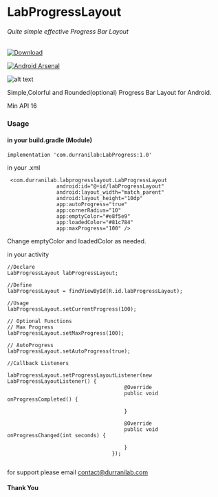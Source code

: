 # LabProgressLayout
###### Quite simple effective Progress Bar Layout

[ ![Download](https://api.bintray.com/packages/durranilab/maven/com.durranilab.labprogresslayout/images/download.svg) ](https://bintray.com/durranilab/maven/com.durranilab.labprogresslayout/_latestVersion)

[![Android Arsenal](https://img.shields.io/badge/Android%20Arsenal-Lab%20Progress%20Layout-brightgreen.svg?style=flat-square)](https://android-arsenal.com/details/1/7432)

![alt text](https://raw.githubusercontent.com/durranilab/LabProgressLayout/master/lab_layout.jpg)

Simple,Colorful and Rounded(optional) Progress Bar Layout for Android.

Min API 16

### Usage

#### in your build.gradle (Module)
```
implementation 'com.durranilab:LabProgress:1.0'
```

in your .xml
```
 <com.durranilab.labprogresslayout.LabProgressLayout
                android:id="@+id/labProgressLayout"
                android:layout_width="match_parent"
                android:layout_height="10dp"
                app:autoProgress="true"
                app:cornerRadius="10"
                app:emptyColor="#e8f5e9"
                app:loadedColor="#81c784"
                app:maxProgress="100" />

```
Change emptyColor and loadedColor as needed.

in your activity

```
//Declare
LabProgressLayout labProgressLayout;

//Define
labProgressLayout = findViewById(R.id.labProgressLayout);

//Usage
labProgressLayout.setCurrentProgress(100);

// Optional Functions
// Max Progress
labProgressLayout.setMaxProgress(100);

// AutoProgress
labProgressLayout.setAutoProgress(true);

//Callback Listeners

labProgressLayout.setProgressLayoutListener(new LabProgressLayoutListener() {
                                      @Override
                                      public void onProgressCompleted() {

                                      }

                                      @Override
                                      public void onProgressChanged(int seconds) {

                                      }
                                  });


```

for support please email contact@durranilab.com

#### Thank You








